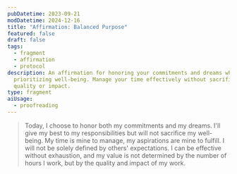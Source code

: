 ```yaml
---
pubDatetime: 2023-09-21
modDatetime: 2024-12-16
title: "Affirmation: Balanced Purpose"
featured: false
draft: false
tags:
  - fragment
  - affirmation
  - protocol
description: An affirmation for honoring your commitments and dreams while
  prioritizing well-being. Manage your time effectively without sacrificing
  quality or impact.
type: fragment
aiUsage:
  - proofreading
---
```

> Today, I choose to honor both my commitments and my dreams. I'll give my best to my responsibilities but will not sacrifice my well-being. My time is mine to manage, my aspirations are mine to fulfill. I will not be solely defined by others' expectations. I can be effective without exhaustion, and my value is not determined by the number of hours I work, but by the quality and impact of my work.
